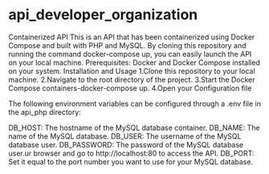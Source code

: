 # api_developer_organization
Containerized API
This is an API that has been containerized using Docker Compose and built with PHP and MySQL. By cloning this repository and running the command docker-compose up, you can easily launch the API on your local machine.
Prerequisites:
Docker and Docker Compose installed on your system.
Installation and Usage
1.Clone this repository to your local machine.
2.Navigate to the root directory of the project.
3.Start the Docker Compose containers-docker-compose up.
4.Open your Configuration file

The following environment variables can be configured through a .env file in the api_php directory:

DB_HOST: The hostname of the MySQL database container.
DB_NAME: The name of the MySQL database.
DB_USER: The username of the MySQL database user.
DB_PASSWORD: The password of the MySQL database user.ur browser and go to http://localhost:80 to access the API.
DB_PORT: Set it equal to the port number you want to use for your MySQL database.
